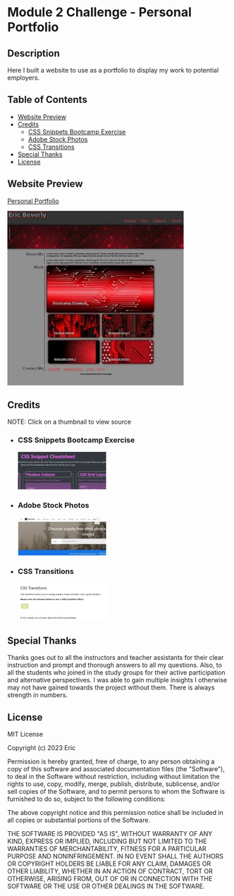 # Module 2 Challenge - Personal Portfolio

## Description

Here I built a website to use as a portfolio to display my work to potential employers.

## Table of Contents
- [Website Preview](#website-preview)
- [Credits](#credits)
    - [CSS Snippets Bootcamp Exercise](#css-snippets-bootcamp-exercise)
    - [Adobe Stock Photos](#adobe-stock-photos)
    - [CSS Transitions](#css-transitions)
- [Special Thanks](#special-thanks)
- [License](#license)

## Website Preview

[Personal Portfolio](https://esbev.github.io/module-2-challenge/)

[![name](assets/images/mod2chall.jpg)](https://esbev.github.io/module-2-challenge/)

## Credits

NOTE: Click on a thumbnail to view source

- ### CSS Snippets Bootcamp Exercise

    [![name](assets/images/snippetSS.jpg)](./CSS-snippets/snippet-index.html)

- ### Adobe Stock Photos

    [![name](assets/images/adobestock.jpg)](https://stock.adobe.com/photos/)


- ### CSS Transitions

    [![name](assets/images/csstrans.jpg)](https://www.w3schools.com/css/css3_transitions.asp)

## Special Thanks

Thanks goes out to all the instructors and teacher assistants for their clear instruction and prompt and thorough answers to all my questions. Also, to all the students who joined in the study groups for their active participation and alternative perspectives. I was able to gain multiple insights I otherwise may not have gained towards the project without them. There is always strength in numbers.

## License

MIT License

Copyright (c) 2023 Eric

Permission is hereby granted, free of charge, to any person obtaining a copy
of this software and associated documentation files (the "Software"), to deal
in the Software without restriction, including without limitation the rights
to use, copy, modify, merge, publish, distribute, sublicense, and/or sell
copies of the Software, and to permit persons to whom the Software is
furnished to do so, subject to the following conditions:

The above copyright notice and this permission notice shall be included in all
copies or substantial portions of the Software.

THE SOFTWARE IS PROVIDED "AS IS", WITHOUT WARRANTY OF ANY KIND, EXPRESS OR
IMPLIED, INCLUDING BUT NOT LIMITED TO THE WARRANTIES OF MERCHANTABILITY,
FITNESS FOR A PARTICULAR PURPOSE AND NONINFRINGEMENT. IN NO EVENT SHALL THE
AUTHORS OR COPYRIGHT HOLDERS BE LIABLE FOR ANY CLAIM, DAMAGES OR OTHER
LIABILITY, WHETHER IN AN ACTION OF CONTRACT, TORT OR OTHERWISE, ARISING FROM,
OUT OF OR IN CONNECTION WITH THE SOFTWARE OR THE USE OR OTHER DEALINGS IN THE
SOFTWARE.
